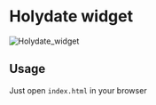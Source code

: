 # Holydate widget

![Holydate_widget](https://github.com/vechnoe/holydate_widget/images/holydate_widget-preview.png)

## Usage

Just open `index.html` in your browser